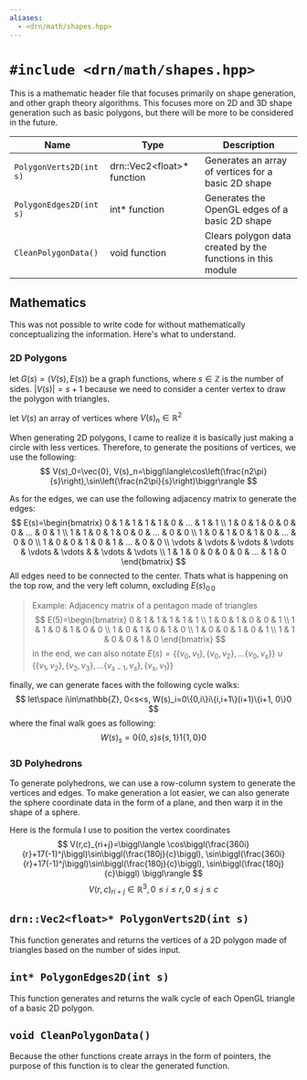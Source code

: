 ```yaml
---
aliases:
  - <drn/math/shapes.hpp>
---
```

# `#include <drn/math/shapes.hpp>`

This is a mathematic header file that focuses primarily on shape generation, and other graph theory algorithms. This focuses more on 2D and 3D shape generation such as basic polygons, but there will be more to be considered in the future.

Name | Type | Description
--|--|--
`PolygonVerts2D(int s)` | drn::Vec2\<float>* function | Generates an array of vertices for a basic 2D shape 
`PolygonEdges2D(int s)` | int* function | Generates the OpenGL edges of a basic 2D shape
`CleanPolygonData()` | void function | Clears polygon data created by the functions in this module

## Mathematics
This was not possible to write code for without mathematically conceptualizing the information. Here's what to understand.

### 2D Polygons
let $G(s)=(V(s), E(s))$ be a graph functions, where $s\in\mathbb{Z}$ is the number of sides.
$|V(s)|=s+1$ because we need to consider a center vertex to draw the polygon with triangles.

let $V(s)$ an array of vertices where $V(s)_n\in\mathbb{R}^2$

When generating 2D polygons, I came to realize it is basically just making a circle with less vertices. Therefore, to generate the positions of vertices, we use the following:
$$
V(s)_0=\vec{0}, V(s)_n=\biggl\langle\cos\left(\frac{n2\pi}{s}\right),\sin\left(\frac{n2\pi}{s}\right)\biggr\rangle
$$

As for the edges, we can use the following adjacency matrix to generate the edges:
$$
E(s)=\begin{bmatrix}
0 & 1 & 1 & 1 & 1 & 0 & ... & 1 & 1 \\
1 & 0 & 1 & 0 & 0 & 0 & ... & 0 & 1 \\
1 & 1 & 0 & 1 & 0 & 0 & ... & 0 & 0 \\
1 & 0 & 1 & 0 & 1 & 0 & ... & 0 & 0 \\
1 & 0 & 0 & 1 & 0 & 1 & ... & 0 & 0 \\
\vdots & \vdots & \vdots & \vdots & \vdots & \vdots & & \vdots & \vdots \\
1 & 1 & 0 & 0 & 0 & 0 & ... & 1 & 0 
\end{bmatrix}
$$
All edges need to be connected to the center. Thats what is happening on the top row, and the very left column, excluding $E(s)_{0\,0}$
> Example: Adjacency matrix of a pentagon made of triangles
> $$
E(5)=\begin{bmatrix}
0 & 1 & 1 & 1 & 1 & 1 \\
1 & 0 & 1 & 0 & 0 & 1 \\
1 & 1 & 0 & 1 & 0 & 0 \\
1 & 0 & 1 & 0 & 1 & 0 \\
1 & 0 & 0 & 1 & 0 & 1 \\
1 & 1 & 0 & 0 & 1 & 0
\end{bmatrix}
$$
in the end, we can also notate $E(s)=\{\{v_0, v_1\}, \{v_0, v_2\}, ... \{v_0, v_s\}\} \cup \{\{v_1, v_2\}, \{v_2, v_3\}, ... \{v_{s-1}, v_s\}, \{v_s, v_1\}\}$

finally, we can generate faces with the following cycle walks:
$$
let\space i\in\mathbb{Z}, 0<s<s,
W(s)_i=0\{0,i\}i\{i,i+1\}(i+1)\{i+1, 0\}0
$$
where the final walk goes as following:
$$
W(s)_s=0\{0,s\}s\{s,1\}1\{1,0\}0
$$

### 3D Polyhedrons
To generate polyhedrons, we can use a row-column system to generate the vertices and edges. To make generation a lot easier, we can also generate the sphere coordinate data in the form of a plane, and then warp it in the shape of a sphere.

Here is the formula I use to position the vertex coordinates
$$
V(r,c)_{ri+j}=\biggl\langle
\cos\biggl(\frac{360i}{r}+17(-1)^j\biggl)\sin\biggl(\frac{180j}{c}\biggl),
\sin\biggl(\frac{360i}{r}+17(-1)^j\biggl)\sin\biggl(\frac{180j}{c}\biggl),
\sin\biggl(\frac{180j}{c}\biggl)
\biggl\rangle
$$
$$
V(r,c)_{ri+j}\in\mathbb{R}^3, 0\le i\le r, 0\le j\le c
$$

## `drn::Vec2<float>* PolygonVerts2D(int s)`
This function generates and returns the vertices of a 2D polygon made of triangles based on the number of sides input.

## `int* PolygonEdges2D(int s)`
This function generates and returns the walk cycle of each OpenGL triangle of a basic 2D polygon.

## `void CleanPolygonData()`

Because the other functions create arrays in the form of pointers, the purpose of this function is to clear the generated function.
